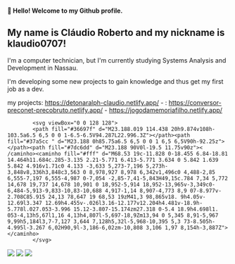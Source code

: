 #### 👋 Hello! Welcome to my Github profile.
## My name is Cláudio Roberto and my nickname is klaudio0707!

I'm a computer technician, but I'm currently studying Systems Analysis and Development in Nassau.

I'm developing some new projects to gain knowledge and thus get my first job as a dev.

my projects:
https://detonaralph-claudio.netlify.app/ - <!--Game Detona Ralph -->:
https://conversor-preconet-precobruto.netlify.app/ - <!-- commercial tax converter -->
https://jogodamemoriafilho.netlify.app/ <!-- Game Memória -->



            <svg viewBox="0 0 128 128">
            <path fill="#36697f" d="M23.188.019 114.438 20h9.874v108h-103.5a6.5 6,5 0 0 1-6.5-6.5V94.287L22.996.3Z"></path><path fill="#37a5cc " d="M23.188 0h85.75a6.5 6,5 0 0 1 6,5 6,5V90h-92.25z"></path><path fill="#7dc6dd" d="M23.188 90V0l-19.5 11.75v90z">< /caminho><caminho fill="#fff" d="M68.53 19c-11.828 0-18.455 6.84-18.81 14.464h11.684c.285-3.135 2.21-5.771 6.413-5.771 3.634 0 5.842 1.639 5.842 4.916v1.71c0 4.133 -3,633 5,273-7,196 5,273h-3,848v8,336h3,848c3,563 0 8,978,927 8,978 6,342v1,496c0 4,488-2,85 6,555-7,197 6,555-4,987 0-7,054 -2,85-7,41-5,843H49,15c.784 7,34 5,772 14,678 19,737 14,678 10,901 0 18,952-5,914 18,952-13,965v-3,349c0-6,484-5,913-9,833-10,83-10,688 4,917-1,14 8,907-4,773 8,9 07-8.977v-2.708C85.915 24,13 78,647 19 68,53 19zM41,3 98,865v18. 9h4.05v-12.69l3.347 12.69h4.455v-.026l3.16-12.177v12.204h4.481v-18.9h-5.778l.027.053-3.996 15.12-3.807-15.174zm27.318 0-5.4 18.9h4.698l1. 053-4,13h5,67l1,16 4,13h4,807l-5,697-18,9Zm13,94 0 5,345 8,91-5,967 9,99h5,184l3,7-7,127 3,644 7,128h5,32l-5,968-10,395 5,3 73-8.505h-4.995l-3.267 6,02H90,9l-3,186-6,02zm-10,808 3,106 1,97 8,154h-3,887Z"></caminho>
            </svg>
          
  <img src="https://cdn.jsdelivr.net/gh/devicons/devicon@latest/icons/trêsdsmax/trêsdsmax-original.svg" />
  <img src="https://cdn.jsdelivr.net/gh/devicons/devicon@latest/icons/trêsdsmax/trêsdsmax-original.svg" />
  <img src="https://cdn.jsdelivr.net/gh/devicons/devicon@latest/icons/trêsdsmax/trêsdsmax-original.svg" />
          
          

<!--

-->
